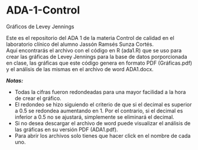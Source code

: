# ADA-1-Control
Gráficos de Levey Jennings 

Este es el repositorio del ADA 1 de la materia Control de calidad en el laboratorio clínico del alumno Jassón Ramsés Sunza Cortés.  
Aquí encontrarás el archivo con el código en R (ada1.R) que se uso para crear las gráficas de Levey Jennings para la base de datos porporcionada en clase, las gráficas
que este código genera en formato PDF (Gráficas.pdf) y el análisis de las mismas en el archivo de word ADA1.docx.

***Notas:***
+ Todas la cifras fueron redondeadas para una mayor facilidad a la hora de crear el gráfico.
+ El redondeo se hizo siguiendo el criterio de que si el decimal es superior a 0.5 se redondea aumentando en 1. Por el contrario, si el decimal es inferior a 0.5 no se ajustará, simplemente se eliminará el decimal.
+ Si no desea descargar el archivo de word puede visualizar el análisis de las gráficas en su versión PDF (ADA1.pdf).
+ Para abrir los archivos solo tienes que hacer click en el nombre de cada uno.
